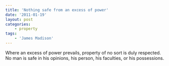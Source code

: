 ```yaml
---
title: 'Nothing safe from an excess of power'
date: '2011-01-19'
layout: post
categories:
    - property
tags:
    - 'James Madison'
---
```


Where an excess of power prevails, property of no sort is duly respected. No man is safe in his opinions, his person, his faculties, or his possessions.
